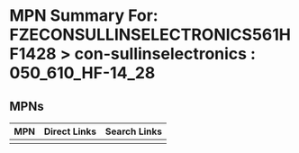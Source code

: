 



# MPN Summary For: FZECONSULLINSELECTRONICS561HF1428 > con-sullinselectronics : 050_610_HF-14_28

## MPNs
  

|MPN|Direct Links|Search Links|
| :--- | :--- | :--- |
||||
